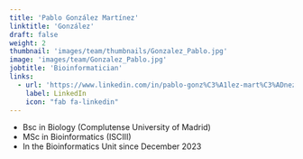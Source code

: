 ```yaml
---
title: 'Pablo González Martínez'
linktitle: 'González'
draft: false
weight: 2
thumbnail: 'images/team/thumbnails/Gonzalez_Pablo.jpg'
image: 'images/team/Gonzalez_Pablo.jpg'
jobtitle: 'Bioinformatician'
links:
  - url: 'https://www.linkedin.com/in/pablo-gonz%C3%A1lez-mart%C3%ADnez-803590230'
    label: LinkedIn
    icon: "fab fa-linkedin"
---
```


- Bsc in Biology (Complutense University of Madrid)
- MSc in Bioinformatics (ISCIII)
- In the Bioinformatics Unit since December 2023
